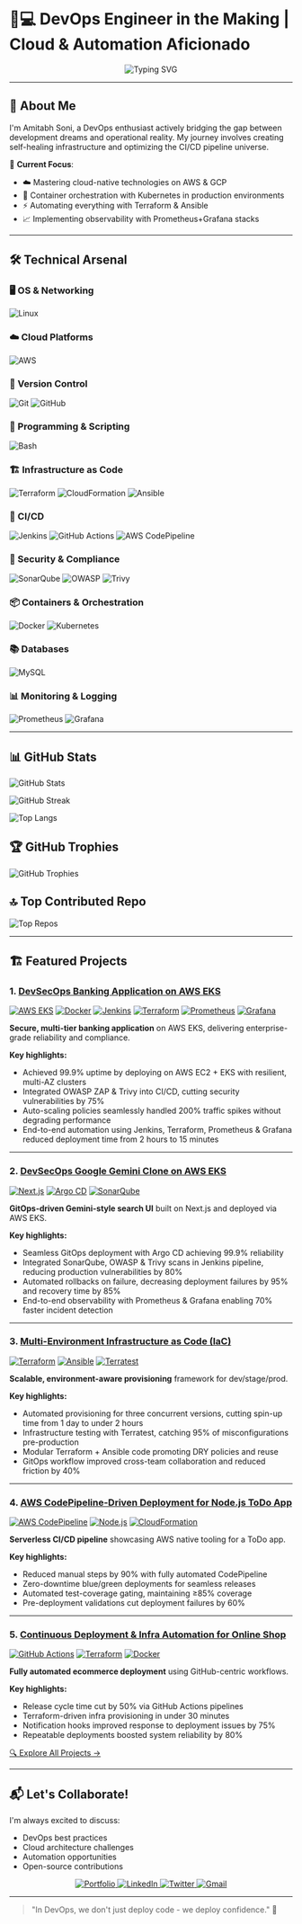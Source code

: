 # 👨💻 DevOps Engineer in the Making | Cloud & Automation Aficionado 

<div align="center">
  <img src="https://readme-typing-svg.herokuapp.com?font=Fira+Code&pause=1000&color=00D1F7&width=435&lines=Automating+The+Path+From+Code+To+Cloud;Building+Resilient+Systems+%F0%9F%9A%80;Learning+%7C+Building+%7C+Iterating+%F0%9F%93%A6" alt="Typing SVG" />
</div>

---

## 🌟 About Me

I'm Amitabh Soni, a DevOps enthusiast actively bridging the gap between development dreams and operational reality. My journey involves creating self-healing infrastructure and optimizing the CI/CD pipeline universe.

🚀 **Current Focus**:
- ☁️ Mastering cloud-native technologies on AWS & GCP
- 🐳 Container orchestration with Kubernetes in production environments
- ⚡ Automating everything with Terraform & Ansible
- 📈 Implementing observability with Prometheus+Grafana stacks

---

## 🛠️ Technical Arsenal

<!-- Skill Icons Section (Commented Out) 

[![Linux](https://skillicons.dev/icons?i=linux)](https://skillicons.dev) &nbsp;&nbsp;
[![AWS](https://skillicons.dev/icons?i=aws)](https://skillicons.dev) &nbsp;&nbsp;
[![Ansible](https://skillicons.dev/icons?i=ansible)](https://skillicons.dev) &nbsp;
[![Terraform](https://skillicons.dev/icons?i=terraform)](https://skillicons.dev) &nbsp;&nbsp;
[![Docker](https://skillicons.dev/icons?i=docker)](https://skillicons.dev) &nbsp;&nbsp;
[![Jenkins](https://skillicons.dev/icons?i=jenkins)](https://skillicons.dev) &nbsp;&nbsp;
[![Python](https://skillicons.dev/icons?i=python)](https://skillicons.dev) &nbsp;&nbsp;
[![Git](https://skillicons.dev/icons?i=git)](https://skillicons.dev) &nbsp;&nbsp;
[![GitHub](https://skillicons.dev/icons?i=github)](https://skillicons.dev) &nbsp;&nbsp;
[![Kubernetes](https://skillicons.dev/icons?i=kubernetes)](https://skillicons.dev) &nbsp;&nbsp;
[![Prometheus](https://skillicons.dev/icons?i=prometheus)](https://skillicons.dev) &nbsp;&nbsp;
[![Grafana](https://skillicons.dev/icons?i=grafana)](https://skillicons.dev) &nbsp;&nbsp;
[![HTML](https://skillicons.dev/icons?i=html)](https://skillicons.dev) &nbsp;&nbsp;
[![CSS](https://skillicons.dev/icons?i=css)](https://skillicons.dev) &nbsp;&nbsp;
[![JavaScript](https://skillicons.dev/icons?i=javascript)](https://skillicons.dev)

-->

### 🖥️ OS & Networking
![Linux](https://img.shields.io/badge/Linux-FCC624?style=for-the-badge&logo=linux&logoColor=black)
<!-- ![Nginx](https://img.shields.io/badge/Nginx-009639?style=for-the-badge&logo=nginx&logoColor=white) -->

### ☁️ Cloud Platforms
![AWS](https://img.shields.io/badge/AWS-FF9900?style=for-the-badge&logo=amazonaws&logoColor=white)
<!-- ![GCP](https://img.shields.io/badge/Google_Cloud-4285F4?style=for-the-badge&logo=google-cloud&logoColor=white) -->

### 📂 Version Control
![Git](https://img.shields.io/badge/Git-F05032?style=for-the-badge&logo=git&logoColor=white)
![GitHub](https://img.shields.io/badge/GitHub-181717?style=for-the-badge&logo=github&logoColor=white)

### 🧩 Programming & Scripting
<!-- ![Python](https://img.shields.io/badge/Python-3776AB?style=for-the-badge&logo=python&logoColor=white) -->
![Bash](https://img.shields.io/badge/Bash-4EAA25?style=for-the-badge&logo=gnu-bash&logoColor=white)

### 🏗️ Infrastructure as Code
![Terraform](https://img.shields.io/badge/Terraform-7B42BC?style=for-the-badge&logo=terraform&logoColor=white)
![CloudFormation](https://img.shields.io/badge/CloudFormation-FF9900?style=for-the-badge&logo=amazonaws&logoColor=white)
![Ansible](https://img.shields.io/badge/Ansible-EE0000?style=for-the-badge&logo=ansible&logoColor=white)

### 🚀 CI/CD
![Jenkins](https://img.shields.io/badge/Jenkins-D24939?style=for-the-badge&logo=jenkins&logoColor=white)
![GitHub Actions](https://img.shields.io/badge/GitHub_Actions-2088FF?style=for-the-badge&logo=githubactions&logoColor=white)
![AWS CodePipeline](https://img.shields.io/badge/AWS_CodePipeline-FF9900?style=for-the-badge&logo=amazonaws&logoColor=white)

### 🔐 Security & Compliance
![SonarQube](https://img.shields.io/badge/SonarQube-4E9BCD?style=for-the-badge&logo=sonarqube&logoColor=white)
![OWASP](https://img.shields.io/badge/OWASP-000000?style=for-the-badge&logo=owasp&logoColor=white)
![Trivy](https://img.shields.io/badge/Trivy-1904DA?style=for-the-badge&logo=aqua&logoColor=white)

### 📦 Containers & Orchestration
![Docker](https://img.shields.io/badge/Docker-2496ED?style=for-the-badge&logo=docker&logoColor=white)
![Kubernetes](https://img.shields.io/badge/Kubernetes-326CE5?style=for-the-badge&logo=kubernetes&logoColor=white)

### 📚 Databases
![MySQL](https://img.shields.io/badge/MySQL-4479A1?style=for-the-badge&logo=mysql&logoColor=white)

### 📊 Monitoring & Logging
![Prometheus](https://img.shields.io/badge/Prometheus-E6522C?style=for-the-badge&logo=Prometheus&logoColor=white)
![Grafana](https://img.shields.io/badge/grafana-%23F46800.svg?style=for-the-badge&logo=grafana&logoColor=white)

---

## 📊 GitHub Stats
![GitHub Stats](https://github-readme-stats.vercel.app/api?username=amitabh-devops&theme=chartreuse-dark&hide_border=true&include_all_commits=true&count_private=true)

![GitHub Streak](https://github-readme-streak-stats.herokuapp.com/?user=amitabh-devops&theme=chartreuse-dark&hide_border=true)

![Top Langs](https://github-readme-stats.vercel.app/api/top-langs/?username=amitabh-devops&theme=chartreuse-dark&hide_border=true&include_all_commits=true&count_private=true&layout=compact)

## 🏆 GitHub Trophies
![GitHub Trophies](https://github-profile-trophy.vercel.app/?username=amitabh-devops&theme=chartreuse-dark&no-frame=true&no-bg=true&margin-w=4)

## 🔝 Top Contributed Repo
![Top Repos](https://github-contributor-stats.vercel.app/api?username=amitabh-devops&limit=5&theme=chartreuse-dark&combine_all_yearly_contributions=true)

---

## 🏗️ Featured Projects

### 1. [DevSecOps Banking Application on AWS EKS](https://github.com/Amitabh-DevOps/DevOps-mega-project/tree/project)
[![AWS EKS](https://img.shields.io/badge/AWS_EKS-4F6DB8?style=flat&logo=amazonaws&logoColor=white)](https://aws.amazon.com/eks/)  [![Docker](https://img.shields.io/badge/Docker-2496ED?style=flat&logo=docker&logoColor=white)](https://docker.com)  [![Jenkins](https://img.shields.io/badge/Jenkins-D24939?style=flat&logo=jenkins&logoColor=white)](https://jenkins.io)  [![Terraform](https://img.shields.io/badge/Terraform-7B42BC?style=flat&logo=terraform&logoColor=white)](https://terraform.io)  [![Prometheus](https://img.shields.io/badge/Prometheus-E6522C?style=flat&logo=prometheus&logoColor=white)](https://prometheus.io)  [![Grafana](https://img.shields.io/badge/Grafana-F46800?style=flat&logo=grafana&logoColor=white)](https://grafana.com)

**Secure, multi-tier banking application** on AWS EKS, delivering enterprise-grade reliability and compliance.

**Key highlights:**
- Achieved 99.9% uptime by deploying on AWS EC2 + EKS with resilient, multi-AZ clusters  
- Integrated OWASP ZAP & Trivy into CI/CD, cutting security vulnerabilities by 75%  
- Auto-scaling policies seamlessly handled 200% traffic spikes without degrading performance  
- End-to-end automation using Jenkins, Terraform, Prometheus & Grafana reduced deployment time from 2 hours to 15 minutes  

---

### 2. [DevSecOps Google Gemini Clone on AWS EKS](https://github.com/Amitabh-DevOps/dev-gemini-clone)
[![Next.js](https://img.shields.io/badge/Next.js-000000?style=flat&logo=nextdotjs&logoColor=white)](https://nextjs.org)  [![Argo CD](https://img.shields.io/badge/ArgoCD-00457C?style=flat&logo=argo&logoColor=white)](https://argo-cd.readthedocs.io)  [![SonarQube](https://img.shields.io/badge/SonarQube-4E9CAE?style=flat&logo=sonarqube&logoColor=white)](https://sonarqube.org)

**GitOps-driven Gemini-style search UI** built on Next.js and deployed via AWS EKS.

**Key highlights:**
- Seamless GitOps deployment with Argo CD achieving 99.9% reliability  
- Integrated SonarQube, OWASP & Trivy scans in Jenkins pipeline, reducing production vulnerabilities by 80%  
- Automated rollbacks on failure, decreasing deployment failures by 95% and recovery time by 85%  
- End-to-end observability with Prometheus & Grafana enabling 70% faster incident detection  

---

### 3. [Multi-Environment Infrastructure as Code (IaC)](https://github.com/Amitabh-DevOps/multi-env-lac-project)
[![Terraform](https://img.shields.io/badge/Terraform-7B42BC?style=flat&logo=terraform&logoColor=white)](https://terraform.io)  [![Ansible](https://img.shields.io/badge/Ansible-EE0000?style=flat&logo=ansible&logoColor=white)](https://ansible.com)  [![Terratest](https://img.shields.io/badge/Terratest-000000?style=flat&logo=golang&logoColor=white)](https://terratest.gruntwork.io)

**Scalable, environment-aware provisioning** framework for dev/stage/prod.

**Key highlights:**
- Automated provisioning for three concurrent versions, cutting spin-up time from 1 day to under 2 hours  
- Infrastructure testing with Terratest, catching 95% of misconfigurations pre-production  
- Modular Terraform + Ansible code promoting DRY policies and reuse  
- GitOps workflow improved cross-team collaboration and reduced friction by 40%  

---

### 4. [AWS CodePipeline-Driven Deployment for Node.js ToDo App](https://github.com/Amitabh-DevOps/Project-03-Jenkins-CI-CD-Project-Todo-node-app/tree/feat/awscicd)
[![AWS CodePipeline](https://img.shields.io/badge/AWS_CodePipeline-FF9900?style=flat&logo=amazonaws&logoColor=white)](https://aws.amazon.com/codepipeline/)  [![Node.js](https://img.shields.io/badge/Node.js-339933?style=flat&logo=nodedotjs&logoColor=white)](https://nodejs.org)  [![CloudFormation](https://img.shields.io/badge/CloudFormation-232F3E?style=flat&logo=amazonaws&logoColor=white)](https://aws.amazon.com/cloudformation)

**Serverless CI/CD pipeline** showcasing AWS native tooling for a ToDo app.

**Key highlights:**
- Reduced manual steps by 90% with fully automated CodePipeline  
- Zero-downtime blue/green deployments for seamless releases  
- Automated test-coverage gating, maintaining ≥85% coverage  
- Pre-deployment validations cut deployment failures by 60%  

---

### 5. [Continuous Deployment & Infra Automation for Online Shop](https://github.com/Amitabh-DevOps/online_shop)
[![GitHub Actions](https://img.shields.io/badge/GitHub_Actions-2088FF?style=flat&logo=githubactions&logoColor=white)](https://github.com/features/actions)  [![Terraform](https://img.shields.io/badge/Terraform-7B42BC?style=flat&logo=terraform&logoColor=white)](https://terraform.io)  [![Docker](https://img.shields.io/badge/Docker-2496ED?style=flat&logo=docker&logoColor=white)](https://docker.com)

**Fully automated ecommerce deployment** using GitHub-centric workflows.

**Key highlights:**
- Release cycle time cut by 50% via GitHub Actions pipelines  
- Terraform-driven infra provisioning in under 30 minutes  
- Notification hooks improved response to deployment issues by 75%  
- Repeatable deployments boosted system reliability by 80%  

[🔍 Explore All Projects →](https://github.com/Amitabh-DevOps?tab=repositories)

---

## 📬 Let's Collaborate!

I'm always excited to discuss:
- DevOps best practices
- Cloud architecture challenges
- Automation opportunities
- Open-source contributions

<div align="center">
  <a href="https://amitabh.engineer/">
    <img src="https://img.shields.io/badge/Portfolio-%23000000.svg?style=for-the-badge&logo=firefox&logoColor=#FF7139" alt="Portfolio"/>
  </a>
  <a href="https://linkedin.com/in/amitabh-soni-devops">
    <img src="https://img.shields.io/badge/linkedin-%230077B5.svg?style=for-the-badge&logo=linkedin&logoColor=white" alt="LinkedIn"/>
  </a>
  <a href="https://x.com/Amitabh_DevOps">
    <img src="https://img.shields.io/badge/Twitter-%231DA1F2.svg?style=for-the-badge&logo=Twitter&logoColor=white" alt="Twitter"/>
  </a>
  <a href="mailto:amitabhdevops2024@gmail.com">
    <img src="https://img.shields.io/badge/Gmail-D14836?style=for-the-badge&logo=gmail&logoColor=white" alt="Gmail"/>
  </a>
</div>

---

> "In DevOps, we don't just deploy code - we deploy confidence." 🚀
